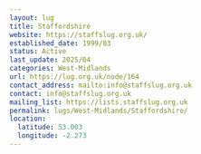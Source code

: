 ```yaml
---
layout: lug
title: Staffordshire
website: https://staffslug.org.uk/
established_date: 1999/03
status: Active
last_update: 2025/04
categories: West-Midlands
url: https://lug.org.uk/node/164
contact_address: mailto:info@staffslug.org.uk
contact: info@staffslug.org.uk
mailing_list: https://lists.staffslug.org.uk
permalink: lugs/West-Midlands/Staffordshire/
location:
  latitude: 53.003
  longitude: -2.273
---
```

